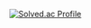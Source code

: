[![Solved.ac Profile](http://mazassumnida.wtf/api/generate_badge?boj=neuron4722)](https://solved.ac/neuron4722)

